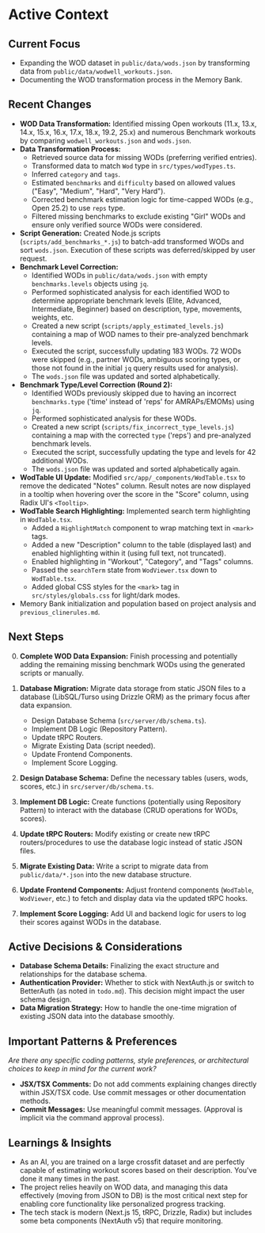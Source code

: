 # Active Context

## Current Focus

- Expanding the WOD dataset in `public/data/wods.json` by transforming data from `public/data/wodwell_workouts.json`.
- Documenting the WOD transformation process in the Memory Bank.

## Recent Changes

- **WOD Data Transformation:** Identified missing Open workouts (11.x, 13.x, 14.x, 15.x, 16.x, 17.x, 18.x, 19.2, 25.x) and numerous Benchmark workouts by comparing `wodwell_workouts.json` and `wods.json`.
- **Data Transformation Process:**
  - Retrieved source data for missing WODs (preferring verified entries).
  - Transformed data to match `Wod` type in `src/types/wodTypes.ts`.
  - Inferred `category` and `tags`.
  - Estimated `benchmarks` and `difficulty` based on allowed values ("Easy", "Medium", "Hard", "Very Hard").
  - Corrected benchmark estimation logic for time-capped WODs (e.g., Open 25.2) to use `reps` type.
  - Filtered missing benchmarks to exclude existing "Girl" WODs and ensure only verified source WODs were considered.
- **Script Generation:** Created Node.js scripts (`scripts/add_benchmarks_*.js`) to batch-add transformed WODs and sort `wods.json`. Execution of these scripts was deferred/skipped by user request.
- **Benchmark Level Correction:**
  - Identified WODs in `public/data/wods.json` with empty `benchmarks.levels` objects using `jq`.
  - Performed sophisticated analysis for each identified WOD to determine appropriate benchmark levels (Elite, Advanced, Intermediate, Beginner) based on description, type, movements, weights, etc.
  - Created a new script (`scripts/apply_estimated_levels.js`) containing a map of WOD names to their pre-analyzed benchmark levels.
  - Executed the script, successfully updating 183 WODs. 72 WODs were skipped (e.g., partner WODs, ambiguous scoring types, or those not found in the initial `jq` query results used for analysis).
  - The `wods.json` file was updated and sorted alphabetically.
- **Benchmark Type/Level Correction (Round 2):**
  - Identified WODs previously skipped due to having an incorrect `benchmarks.type` ('time' instead of 'reps' for AMRAPs/EMOMs) using `jq`.
  - Performed sophisticated analysis for these WODs.
  - Created a new script (`scripts/fix_incorrect_type_levels.js`) containing a map with the corrected `type` ('reps') and pre-analyzed benchmark levels.
  - Executed the script, successfully updating the type and levels for 42 additional WODs.
  - The `wods.json` file was updated and sorted alphabetically again.
- **WodTable UI Update:** Modified `src/app/_components/WodTable.tsx` to remove the dedicated "Notes" column. Result notes are now displayed in a tooltip when hovering over the score in the "Score" column, using Radix UI's `<Tooltip>`.
- **WodTable Search Highlighting:** Implemented search term highlighting in `WodTable.tsx`.
  - Added a `HighlightMatch` component to wrap matching text in `<mark>` tags.
  - Added a new "Description" column to the table (displayed last) and enabled highlighting within it (using full text, not truncated).
  - Enabled highlighting in "Workout", "Category", and "Tags" columns.
  - Passed the `searchTerm` state from `WodViewer.tsx` down to `WodTable.tsx`.
  - Added global CSS styles for the `<mark>` tag in `src/styles/globals.css` for light/dark modes.
- Memory Bank initialization and population based on project analysis and `previous_clinerules.md`.

## Next Steps

0. **Complete WOD Data Expansion:** Finish processing and potentially adding the remaining missing benchmark WODs using the generated scripts or manually.
1. **Database Migration:** Migrate data storage from static JSON files to a database (LibSQL/Turso using Drizzle ORM) as the primary focus after data expansion.

   - Design Database Schema (`src/server/db/schema.ts`).
   - Implement DB Logic (Repository Pattern).
   - Update tRPC Routers.
   - Migrate Existing Data (script needed).
   - Update Frontend Components.
   - Implement Score Logging.

1. **Design Database Schema:** Define the necessary tables (users, wods, scores, etc.) in `src/server/db/schema.ts`.
1. **Implement DB Logic:** Create functions (potentially using Repository Pattern) to interact with the database (CRUD operations for WODs, scores).
1. **Update tRPC Routers:** Modify existing or create new tRPC routers/procedures to use the database logic instead of static JSON files.
1. **Migrate Existing Data:** Write a script to migrate data from `public/data/*.json` into the new database structure.
1. **Update Frontend Components:** Adjust frontend components (`WodTable`, `WodViewer`, etc.) to fetch and display data via the updated tRPC hooks.
1. **Implement Score Logging:** Add UI and backend logic for users to log their scores against WODs in the database.

## Active Decisions & Considerations

- **Database Schema Details:** Finalizing the exact structure and relationships for the database schema.
- **Authentication Provider:** Whether to stick with NextAuth.js or switch to BetterAuth (as noted in `todo.md`). This decision might impact the user schema design.
- **Data Migration Strategy:** How to handle the one-time migration of existing JSON data into the database smoothly.

## Important Patterns & Preferences

_Are there any specific coding patterns, style preferences, or architectural choices to keep in mind for the current work?_

- **JSX/TSX Comments:** Do not add comments explaining changes directly within JSX/TSX code. Use commit messages or other documentation methods.
- **Commit Messages:** Use meaningful commit messages. (Approval is implicit via the command approval process).

## Learnings & Insights

- As an AI, you are trained on a large crossfit dataset and are perfectly capable of estimating workout scores based on their description. You've done it many times in the past.
- The project relies heavily on WOD data, and managing this data effectively (moving from JSON to DB) is the most critical next step for enabling core functionality like personalized progress tracking.
- The tech stack is modern (Next.js 15, tRPC, Drizzle, Radix) but includes some beta components (NextAuth v5) that require monitoring.
